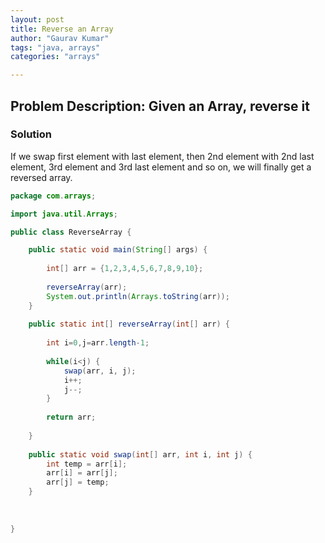 ```yaml
---
layout: post
title: Reverse an Array
author: "Gaurav Kumar"
tags: "java, arrays"
categories: "arrays"

---
```


## Problem Description:  Given an Array, reverse it

### Solution

If we swap first element with last element, then 2nd element with 2nd last element, 3rd element and 3rd last element and so on, we will finally get a reversed array.

```java
package com.arrays;

import java.util.Arrays;

public class ReverseArray {

	public static void main(String[] args) {
	
		int[] arr = {1,2,3,4,5,6,7,8,9,10};
		
		reverseArray(arr);
		System.out.println(Arrays.toString(arr));
	}
	
	public static int[] reverseArray(int[] arr) {
		
		int i=0,j=arr.length-1;
		
		while(i<j) {
			swap(arr, i, j);
			i++;
			j--;
		}
		
		return arr;
		
	}
	
	public static void swap(int[] arr, int i, int j) {
		int temp = arr[i];
		arr[i] = arr[j];
		arr[j] = temp;
	}
	
	
	
}
```
